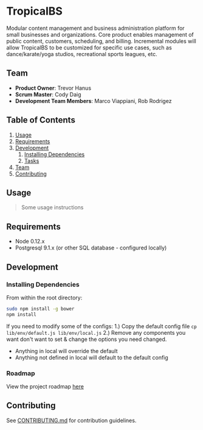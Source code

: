 # TropicalBS

Modular content management and business administration platform for small businesses and organizations.
Core product enables management of public content, customers, scheduling, and billing.
Incremental modules will allow TropicalBS to be customized for specific use cases, such as dance/karate/yoga studios, recreational sports leagues, etc.

## Team

  - __Product Owner__: Trevor Hanus
  - __Scrum Master__: Cody Daig
  - __Development Team Members__: Marco Viappiani, Rob Rodrigez

## Table of Contents

1. [Usage](#Usage)
1. [Requirements](#requirements)
1. [Development](#development)
    1. [Installing Dependencies](#installing-dependencies)
    1. [Tasks](#tasks)
1. [Team](#team)
1. [Contributing](#contributing)

## Usage

> Some usage instructions

## Requirements

- Node 0.12.x
- Postgresql 9.1.x (or other SQL database - configured locally)

## Development

### Installing Dependencies

From within the root directory:

```sh
sudo npm install -g bower
npm install
```
If you need to modify some of the configs:
1.) Copy the default config file `cp lib/env/default.js lib/env/local.js`
2.) Remove any components you want don't want to set & change the options you need changed.
  * Anything in local will override the default
  * Anything not defined in local will default to the default config

### Roadmap

View the project roadmap [here](LINK_TO_PROJECT_ISSUES)


## Contributing

See [CONTRIBUTING.md](CONTRIBUTING.md) for contribution guidelines.

